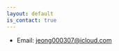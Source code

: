 ```yaml
---
layout: default
is_contact: true
---
```


* Email: [jeong000307@icloud.com](mailto:jeong000307@icloud.com)

<!--
* Phone: [+91-123123](tel:+91-123123)
---

## Mailing Address

> 221B, Baker Street
>
> London
>
> United Kingdom

---

## Social

1. [Facebook](#)
2. [Twitter](#)
3. [Google+](#)

-->